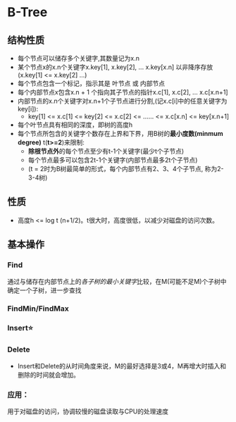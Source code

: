 # B-Tree
## 结构性质
* 每个节点可以储存多个关键字,其数量记为x.n
* 某个节点x的x.n个关键字x.key[1], x.key[2], ... x.key[x.n] 以非降序存放(x.key[1] <= x.key[2] ...)
* 每个节点包含一个标记，指示其是 叶节点 或 内部节点
* 每个内部节点x包含x.n + 1 个指向其子节点的指针x.c[1], x.c[2], ... x.c[x.n+1]
* 内部节点的x.n个关键字对x.n+1个子节点进行分割,(记x.c[i]中的任意关键字为key[i]):
  * key[1] <= x.c[1] <= key[2] <= x.c[2] <= ...... <= x.c[x.n] <= key[x.n+1]
* 每个叶节点具有相同的深度，即树的高度h
* 每个节点所包含的关键字个数存在上界和下界，用B树的**最小度数(minmum degree)** t(**t>=2**)来限制:
  * **除根节点外**的每个节点至少有t-1个关键字(最少t个子节点)
  * 每个节点最多可以包含2t-1个关键字(内部节点最多2t个子节点)
  * (t = 2时为B树最简单的形式，每个内部节点有2、3、4个子节点, 称为2-3-4树)
## 性质
* 高度h <= log t (n+1/2)。t很大时，高度很低，以减少对磁盘的访问次数。

## 基本操作
### Find
通过与储存在内部节点上的*各子树的最小关键字*比较，在M(可能不足M)个子树中确定一个子树，进一步查找
### FindMin/FindMax
### Insert⭐

### Delete


* Insert和Delete的从时间角度来说，M的最好选择是3或4，M再增大时插入和删除的时间就会增加。

### 应用：
用于对磁盘的访问，协调较慢的磁盘读取与CPU的处理速度